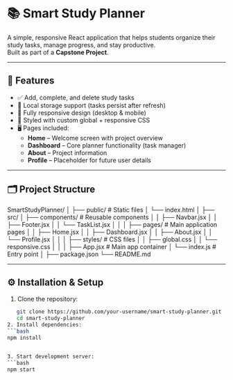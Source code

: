 # 📚 Smart Study Planner

A simple, responsive React application that helps students organize their study tasks, manage progress, and stay productive.  
Built as part of a **Capstone Project**.

---

## 🚀 Features

- ✅ Add, complete, and delete study tasks  
- 💾 Local storage support (tasks persist after refresh)  
- 📱 Fully responsive design (desktop & mobile)  
- 🎨 Styled with custom global + responsive CSS  
- 🖥️ Pages included:
  - **Home** – Welcome screen with project overview
  - **Dashboard** – Core planner functionality (task manager)
  - **About** – Project information
  - **Profile** – Placeholder for future user details

---

## 🗂️ Project Structure

SmartStudyPlanner/
│
├── public/ # Static files
│ └── index.html
│
├── src/
│ ├── components/ # Reusable components
│ │ ├── Navbar.jsx
│ │ ├── Footer.jsx
│ │ └── TaskList.jsx
│ │
│ ├── pages/ # Main application pages
│ │ ├── Home.jsx
│ │ ├── Dashboard.jsx
│ │ ├── About.jsx
│ │ └── Profile.jsx
│ │
│ ├── styles/ # CSS files
│ │ ├── global.css
│ │ └── responsive.css
│ │
│ ├── App.jsx # Main app container
│ └── index.js # Entry point
│
├── package.json
└── README.md

---

## ⚙️ Installation & Setup

1. Clone the repository:
```bash
   git clone https://github.com/your-username/smart-study-planner.git
   cd smart-study-planner
2. Install dependencies:
```bash
npm install


3. Start development server:
```bash
npm start